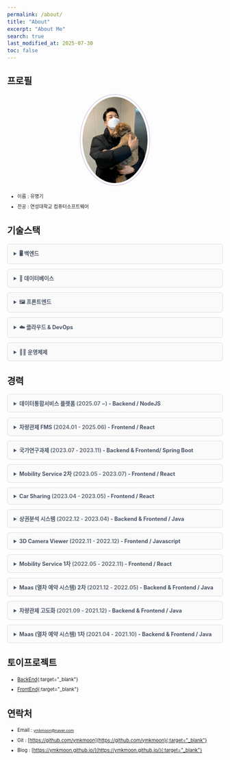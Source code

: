 ```yaml
---
permalink: /about/
title: "About"
excerpt: "About Me"
search: true
last_modified_at: 2025-07-30
toc: false
--- 
```

<style>
  details {
    margin-bottom: 0.8em;
    border: 1px solid #ddd;
    border-radius: 6px;
    padding: 0.8em 1em;
    background: #fafafa;
  }
  details summary {
    cursor: pointer;
    font-weight: bold;
    font-size: 0.9em;
    position: relative;
    /* padding-left: 1.6em; */
    user-select: none;
    color: #4A5568;
  }

  table {
    width: 100%;
    border-collapse: collapse;
    margin-top: 0.6em;
  }
  th, td {
    border: 1px solid #ddd;
    padding: 8px 12px;
    vertical-align: top;
  }
  th {
    background-color: #f0f0f0;
    font-weight: 600;
    text-align: left;
  }
  td code {
    background-color: #eaeaea;
    padding: 2px 6px;
    border-radius: 3px;
    font-size: 0.9em;
    font-family: Consolas, monospace;
  }

  li {
    font-size: 0.8em;
    line-height: 1.6;
    margin-bottom: 0.5em;
  }

  li strong {
    font-size: 0.9em;
    color: #222;
  }

  li span {
    font-size: 0.8em;
  }
</style>



## 프로필
<center><img src="/assets/image/author/profile_with_dog.jpg" width="30%" height="30%" style="
border: 1px solid #cab6de;
border-radius: 50%;
padding: 5px;
-moz-border-radius: 50%;
-khtml-border-radius: 50%;
-webkit-border-radius: 50%;
"></center>


* 이름 : 유명기
* 전공 : 연성대학교 컴퓨터소프트웨어

## 기술스택

<details>
<summary>🖥️ <strong>백엔드</strong></summary>
<ul>
  <li><strong>Java</strong><br><span>JPA와 MyBatis를 활용한 RESTful API 개발 경험</span></li>
  <li><strong>Node.js</strong><br><span>Express 기반의 서버 구축 및 GraphQL API 개발</span></li>
</ul>
</details>

<details>
<summary>🧱 <strong>데이터베이스</strong></summary>
<ul>
  <li><strong>PostgreSQL</strong>, <strong>MySQL</strong><br><span>복잡한 쿼리 작성 및 성능 튜닝 경험 보유</span></li>
</ul>
</details>

<details>
<summary>🖼️ <strong>프론트엔드</strong></summary>
<ul>
  <li><strong>React</strong><br><span>상태 관리 및 컴포넌트 기반 UI 개발</span></li>
</ul>
</details>

<details>
<summary>☁️ <strong>클라우드 & DevOps</strong></summary>
<ul>
  <li><strong>AWS</strong><br><span>EC2, S3, CodeDeploy를 활용한 인프라 구성 및 자동 배포</span></li>
  <li><strong>Docker</strong><br><span>개발 환경 컨테이너화 및 배포 자동화 경험</span></li>
  <li><strong>Jenkins</strong><br><span>CI/CD 파이프라인 구축 및 운영</span></li>
  <li><strong>Nginx</strong><br><span>정적 파일 서빙 및 리버스 프록시 설정 경험</span></li>
</ul>
</details>

<details>
<summary>🧑‍💻 <strong>운영체제</strong></summary>
<ul>
  <li><strong>Linux</strong><br><span>CentOS, Rocky Linux, Ubuntu 환경에서의 서버 운영 및 쉘 스크립트 작성 경험</span></li>
</ul>
</details>


## 경력

<details>
<summary><strong>데이터통합서비스 플랫폼</strong> <span style="color:#6a737d;">(2025.07 ~)</span> - Backend / NodeJS</summary>

<table>
  <thead>
    <tr><th>구분</th><th>내용</th></tr>
  </thead>
  <tbody>
    <tr><td>📅 프로젝트 설명</td><td>각 업무에 대한 결과 입력 및 업무 싸이클을 통한 자동 생성</td></tr>
    <tr><td>🎯 담당분야</td><td>Backend, 인프라 관리, DB 구성</td></tr>
    <tr><td>🛠️ 사용기술</td><td>NodeJS, GraphQL, Docker, Nginx</td></tr>
    <tr><td>📝 업무내용</td><td>CRUD API 개발, 스케줄러 개발, 초기스크립트 정리, 도커를 이용한 이미지 생성과 컨테이너 실행</td></tr>
  </tbody>
</table>

</details>

<details>
<summary><strong>차량관제 FMS</strong> <span style="color:#6a737d;">(2024.01 - 2025.06)</span> - Frontend / React</summary>

<table>
  <thead>
    <tr><th>구분</th><th>내용</th></tr>
  </thead>
  <tbody>
    <tr><td>📅 프로젝트 설명</td><td>차량 단말(IoT) 데이터를 이용해 차량 관제와 관리를 제공하는 서비스</td></tr>
    <tr><td>🎯 담당분야</td><td>Frontend, 담당 AWS 인프라 관리</td></tr>
    <tr><td>🛠️ 사용기술</td><td>React, Nginx, AWS (S3, Codedeploy, EC2)</td></tr>
    <tr><td>📝 업무내용</td><td>고객용 APP, 관리자용 WEB 신규 개발 및 Github Action과 AWS를 이용한 CICD 구축</td></tr>
  </tbody>
</table>

</details>

<details>
<summary><strong>국가연구과제</strong> <span style="color:#6a737d;">(2023.07 - 2023.11)</span> - Backend & Frontend/ Spring Boot</summary>

<table>
  <thead>
    <tr><th>구분</th><th>내용</th></tr>
  </thead>
  <tbody>
    <tr><td>📅 프로젝트 설명</td><td>실내 측위 데이터를 이용해 원하는 위치의 예상 값을 계산(보간 처리)하여 제공하는 서비스</td></tr>
    <tr><td>🎯 담당분야</td><td>Frontend, Backend</td></tr>
    <tr><td>🛠️ 사용기술</td><td>Spring Boot, Java, React, Typescript, MongoDB, JPA, Querydsl</td></tr>
    <tr><td>📝 업무내용</td><td>실내 측위 데이터 시각화 및 정제, 좌표계 변환과 IDW 보간법을 이용한 데이터 제공</td></tr>
  </tbody>
</table>

</details>

<details>
<summary><strong>Mobility Service 2차</strong> <span style="color:#6a737d;">(2023.05 - 2023.07)</span> - Frontend / React</summary>

<table>
  <thead>
    <tr><th>구분</th><th>내용</th></tr>
  </thead>
  <tbody>
    <tr><td>📅 프로젝트 설명</td><td>렌터카 APP의 관리와 운영을 제공하는 관리자 웹 서비스</td></tr>
    <tr><td>🎯 담당분야</td><td>Frontend</td></tr>
    <tr><td>🛠️ 사용기술</td><td>React, Typescript, Apollo, GraphQL, Kakao Map</td></tr>
    <tr><td>📝 업무내용</td><td>고객의 추가 요구사항에 대해 수정 및 추가 개발(단말기관련)</td></tr>
  </tbody>
</table>

</details>

<details>
<summary><strong>Car Sharing</strong> <span style="color:#6a737d;">(2023.04 - 2023.05)</span> - Frontend / React</summary>

<table>
  <thead>
    <tr><th>구분</th><th>내용</th></tr>
  </thead>
  <tbody>
    <tr><td>📅 프로젝트 설명</td><td>내부 인력을 위한 렌터카 예약 서비스</td></tr>
    <tr><td>🎯 담당분야</td><td>Frontend</td></tr>
    <tr><td>🛠️ 사용기술</td><td>React, Typescript, GraphQL, Naver Map</td></tr>
    <tr><td>📝 업무내용</td><td>로그인, 회원가입, 차량 예약, 예약 히스토리, 마이페이지 등 개발</td></tr>
  </tbody>
</table>

</details>

<details>
<summary><strong>상권분석 시스템</strong> <span style="color:#6a737d;">(2022.12 - 2023.04)</span> - Backend & Frontend / Java</summary>

<table>
  <thead>
    <tr><th>구분</th><th>내용</th></tr>
  </thead>
  <tbody>
    <tr><td>🎯 담당분야</td><td>Backend, Frontend</td></tr>
    <tr><td>🛠️ 사용기술</td><td>Java, 전자정부 프레임워크, jQuery, Javascript</td></tr>
    <tr><td>📝 업무내용</td><td>기존 환경 분석하여 로컬 환경 빌드 및 실행과 운영 환경 배포까지의 흐름 문서화</td></tr>
  </tbody>
</table>

</details>

<details>
<summary><strong>3D Camera Viewer</strong> <span style="color:#6a737d;">(2022.11 - 2022.12)</span> - Frontend / Javascript</summary>

<table>
  <thead>
    <tr><th>구분</th><th>내용</th></tr>
  </thead>
  <tbody>
    <tr><td>📅 프로젝트 설명</td><td>실내 이미지를 이용한 파노라마 뷰 제공 및 이미지 거리·너비 계산 서비스</td></tr>
    <tr><td>🎯 담당분야</td><td>Frontend</td></tr>
    <tr><td>🛠️ 사용기술</td><td>pannellum, Javascript, HTML5-Canvas</td></tr>
    <tr><td>📝 업무내용</td><td>실내 이미지 시각화 및 이미지 내 거리 측정 웹 페이지 개발</td></tr>
  </tbody>
</table>

</details>

<details>
<summary><strong>Mobility Service 1차</strong> <span style="color:#6a737d;">(2022.05 - 2022.11)</span> - Frontend / React</summary>

<table>
  <thead>
    <tr><th>구분</th><th>내용</th></tr>
  </thead>
  <tbody>
    <tr><td>📅 프로젝트 설명</td><td>렌터카 APP의 관리와 운영을 제공하는 관리자 웹 서비스</td></tr>
    <tr><td>🎯 담당분야</td><td>Frontend</td></tr>
    <tr><td>🛠️ 사용기술</td><td>React, Typescript, Apollo, GraphQL, Kakao Map</td></tr>
    <tr><td>📝 업무내용</td><td>렌터카 스케줄표 생성과 차량 예약 및 배차 화면 개발</td></tr>
  </tbody>
</table>

</details>

<details>
<summary><strong>Maas (열차 예약 시스템) 2차</strong> <span style="color:#6a737d;">(2021.12 - 2022.05)</span> - Backend & Frontend / Java</summary>

<table>
  <thead>
    <tr><th>구분</th><th>내용</th></tr>
  </thead>
  <tbody>
    <tr><td>📅 프로젝트 설명</td><td>일본 내 열차 예약 서비스</td></tr>
    <tr><td>🎯 담당분야</td><td>Backend, Frontend</td></tr>
    <tr><td>🛠️ 사용기술</td><td>Java, JSP, Spring Boot, AWS Cognito</td></tr>
    <tr><td>📝 업무내용</td><td>AWS Cognito 기반 유저 관리, 특급 열차 티켓 변경 및 환불 개발</td></tr>
  </tbody>
</table>

</details>

<details>
<summary><strong>차량관제 고도화</strong> <span style="color:#6a737d;">(2021.09 - 2021.12)</span> - Backend & Frontend / Java</summary>

<table>
  <thead>
    <tr><th>구분</th><th>내용</th></tr>
  </thead>
  <tbody>
    <tr><td>🎯 담당분야</td><td>Backend, Frontend</td></tr>
    <tr><td>🛠️ 사용기술</td><td>Java, JSP, Spring Framework, Geosoft Map, Olleh Map, Javascript</td></tr>
    <tr><td>📝 업무내용</td><td>차량 관제 시스템 고도화(지도 변경), 데이터 시각화 및 지도 기반 Polyline, Polygon 기능 추가</td></tr>
  </tbody>
</table>

</details>

<details>
<summary><strong>Maas (열차 예약 시스템) 1차</strong> <span style="color:#6a737d;">(2021.04 - 2021.10)</span> - Backend & Frontend / Java</summary>

<table>
  <thead>
    <tr><th>구분</th><th>내용</th></tr>
  </thead>
  <tbody>
    <tr><td>📅 프로젝트 설명</td><td>일본 내 열차 예약 서비스</td></tr>
    <tr><td>🎯 담당분야</td><td>Backend, Frontend</td></tr>
    <tr><td>🛠️ 사용기술</td><td>Java, JSP, Spring Boot, AWS Cognito, Javascript</td></tr>
    <tr><td>📝 업무내용</td><td>AWS Cognito 기반 유저 관리, 열차 티켓 예약, 구매, 마이페이지 개발</td></tr>
  </tbody>
</table>

</details>





## 토이프로젝트
 * [BackEnd](https://github.com/ymkmoon/toyseven){:target="_blank"}
 * [FrontEnd](https://github.com/ymkmoon/toyseven-react){:target="_blank"}

## 연락처
 * Email : [ymkmoon@naver.com](mailto:ymkmoon@naver.com)
 * Git : [https://github.com/ymkmoon](https://github.com/ymkmoon){:target="_blank"}
 * Blog : [https://ymkmoon.github.io/](https://ymkmoon.github.io/){:target="_blank"}
